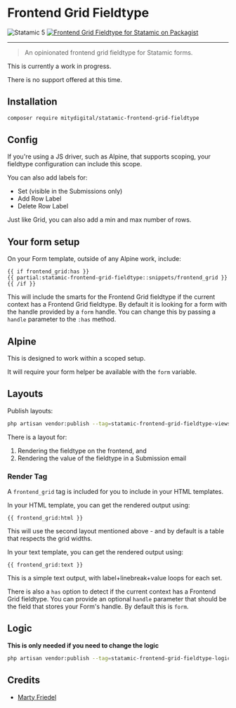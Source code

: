 # Frontend Grid Fieldtype

<!-- statamic:hide -->

![Statamic 5](https://img.shields.io/badge/Statamic-5.0-FF269E?style=for-the-badge&link=https://statamic.com)
[![Frontend Grid Fieldtype for Statamic on Packagist](https://img.shields.io/packagist/v/mitydigital/statamic-frontend-grid-fieldtype?style=for-the-badge)](https://packagist.org/packages/mitydigital/statamic-frontend-grid-fieldtype/stats)

---

<!-- /statamic:hide -->

> An opinionated frontend grid fieldtype for Statamic forms.

This is currently a work in progress.

There is no support offered at this time.

## Installation
```bash
composer require mitydigital/statamic-frontend-grid-fieldtype
```

## Config

If you're using a JS driver, such as Alpine, that supports scoping, your fieldtype
configuration can include this scope.

You can also add labels for:
- Set (visible in the Submissions only)
- Add Row Label
- Delete Row Label

Just like Grid, you can also add a min and max number of rows.

## Your form setup

On your Form template, outside of any Alpine work, include:

```antlers
{{ if frontend_grid:has }}
{{ partial:statamic-frontend-grid-fieldtype::snippets/frontend_grid }}
{{ /if }}
```

This will include the smarts for the Frontend Grid fieldtype if the current context
has a Frontend Grid fieldtype. By default it is looking for a form with the handle
provided by a `form` handle. You can change this by passing a `handle` parameter to 
the `:has` method.

## Alpine

This is designed to work within a scoped setup.

It will require your form helper be available with the `form` variable.

## Layouts

Publish layouts:
```bash
php artisan vendor:publish --tag=statamic-frontend-grid-fieldtype-views
```

There is a layout for:
1. Rendering the fieldtype on the frontend, and
2. Rendering the value of the fieldtype in a Submission email

### Render Tag

A `frontend_grid` tag is included for you to include in your HTML templates.

In your HTML template, you can get the rendered output using:
```antlers
{{ frontend_grid:html }}
```

This will use the second layout mentioned above - and by default is a table that 
respects the grid widths.

In your text template, you can get the rendered output using:
```antlers
{{ frontend_grid:text }}
```

This is a simple text output, with label+linebreak+value loops for each set.

There is also a `has` option to detect if the current context has a Frontend Grid fieldtype.
You can provide an optional `handle` parameter that should be the field that stores your Form's
handle. By default this is `form`.

## Logic

**This is only needed if you need to change the logic**
```bash
php artisan vendor:publish --tag=statamic-frontend-grid-fieldtype-logic
```

## Credits

- [Marty Friedel](https://github.com/martyf)
